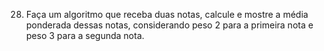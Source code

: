 28. Faça um algoritmo que receba duas notas, calcule e mostre a média ponderada dessas notas, considerando peso 2 para a primeira nota e peso 3 para a segunda nota.